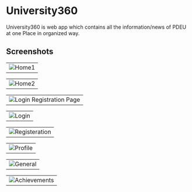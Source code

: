 # University360
University360 is web app which contains all the information/news of PDEU at one Place in organized way.

## Screenshots
<table>
        <tr>
          <td>
            <img src="https://github.com/Maaiz-Shaikh/University360/assets/88193033/e7614418-105d-498e-afee-4ef10f0e363a"
  alt="Home1">
          </td>
        </tr>       
 </table>
<table>
        <tr>
          <td>
            <img src="https://github.com/Maaiz-Shaikh/University360/assets/88193033/e8e51e64-53f9-468e-bd89-ec7ca34d8576"  alt="Home2">
          </td>
        </tr>       
 </table>
 <table>
        <tr>
          <td>
            <img src="https://github.com/Maaiz-Shaikh/University360/assets/88193033/b1b251ae-8231-4ab4-a93c-a3ffb652ebca"
  alt="Login Registration Page">
          </td>
        </tr>       
 </table>
 <table>
        <tr>
          <td>
            <img src="https://github.com/Maaiz-Shaikh/University360/assets/88193033/d0a74f9d-33a0-4042-a1dc-3e4ac5620282"
  alt="Login">
          </td>
        </tr>       
 </table>
  <table>
        <tr>
          <td>
            <img src="https://github.com/Maaiz-Shaikh/University360/assets/88193033/6c978f33-138b-40bc-ab7b-c561df906d5b"
  alt="Registeration">
          </td>
        </tr>       
 </table>
  <table>
        <tr>
          <td>
            <img src="https://github.com/Maaiz-Shaikh/University360/assets/88193033/ed857b17-7a85-4a61-8e1d-5c6465ff2591"
  alt="Profile">
          </td>
        </tr>       
 </table>
 <table>
        <tr>
          <td>
            <img src="https://github.com/Maaiz-Shaikh/University360/assets/88193033/01216037-6233-4035-bddb-8473b628bee4"
  alt="General">
          </td>
        </tr>       
 </table>
 <table>
        <tr>
          <td>
            <img src="https://github.com/Maaiz-Shaikh/University360/assets/88193033/c9cbbd96-f10f-4b8e-9194-249dd27cd202"
  alt="Achievements">
          </td>
        </tr>       
 </table>
